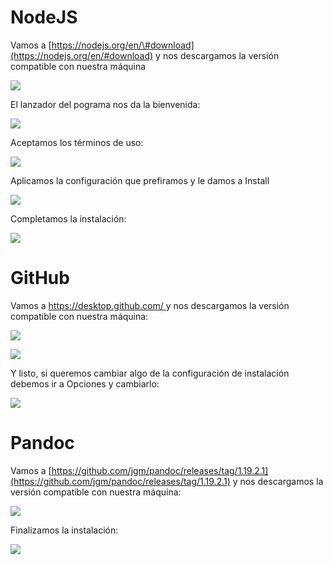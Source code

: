 # NodeJS

Vamos a [https://nodejs.org/en/\#download](https://nodejs.org/en/#download) y nos descargamos la versión compatible con nuestra máquina

![](/assets/nodejs_.png)

El lanzador del pograma nos da la bienvenida:

![](/assets/nodejs_1.png)

Aceptamos los términos de uso:

![](/assets/nodejs_2.png)

Aplicamos la configuración que prefiramos y le damos a Install

![](/assets/nodejs_3.png)

Completamos la instalación:

![](/assets/nodejs_4.png)

# GitHub

Vamos a [https://desktop.github.com/ ](https://desktop.github.com/)y nos descargamos la versión compatible con nuestra máquina:

![](/assets/gh.png)

![](/assets/gh_1.png)

Y listo, si queremos cambiar algo de la configuración de instalación debemos ir a Opciones y cambiarlo:

![](/assets/gh_2.png)

# Pandoc

Vamos a [https://github.com/jgm/pandoc/releases/tag/1.19.2.1](https://github.com/jgm/pandoc/releases/tag/1.19.2.1) y nos descargamos la versión compatible con nuestra máquina:

![](/assets/pandoc.png)

Finalizamos la instalación:

![](/assets/pandoc_1.png)

